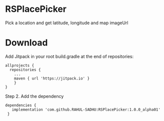 # RSPlacePicker
Pick a location and get latitude, longitude and map imageUrl

# Download 
Add Jitpack in your root build.gradle at the end of repositories:
```
allprojects {
  repositories {
	...
	maven { url 'https://jitpack.io' }
    }
}

```
Step 2. Add the dependency
```
dependencies {
   implementation 'com.github.RAHUL-SADHU:RSPlacePicker:1.0.0_alpha01'
 }

```

